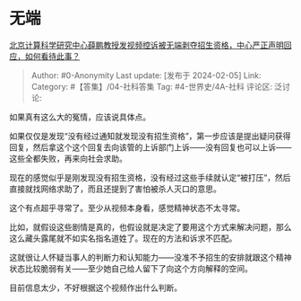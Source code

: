 # 无端
[北京计算科学研究中心薛鹏教授发视频控诉被无端剥夺招生资格，中心严正声明回应，如何看待此事？](https://www.zhihu.com/question/642965600/answer/3387568277)

> Author: #0-Anonymity
> Last update: [发布于 2024-02-05]
> Link:
> Category:  #【答集】/04-社科答集 
> Tag: #4-世界史/4A-社科 
> 评论区:
> 泛讨论:

如果真有这么大的冤情，应该说具体点。

如果仅仅是发现“没有经过通知就发现没有招生资格”，第一步应该是提出疑问获得回复，然后拿这个这个回复去向该管的上诉部门上诉——没有回复也可以上诉——这些全都失败，再来向社会求助。

现在的感觉似乎是刚发现没有招生资格，没有经过这些手续就认定“被打压”，然后直接就找网络求助了，而且还提到了害怕被杀人灭口的意思。

这个有点超乎寻常了。至少从视频本身看，感觉精神状态不太寻常。

比如，就假设这些剧情是真的，也假设就是决定了要用这个方式来解决问题，那么这么藏头露尾就不如实名指名道姓了。现在的方法和诉求不匹配。

这就很让人怀疑当事人的判断力和认知能力——没准不予招生的安排就跟这个精神状态比较脆弱有关——至少她自己给人留下了向这个方向解释的空间。

目前信息太少，不好根据这个视频作出什么判断。


 